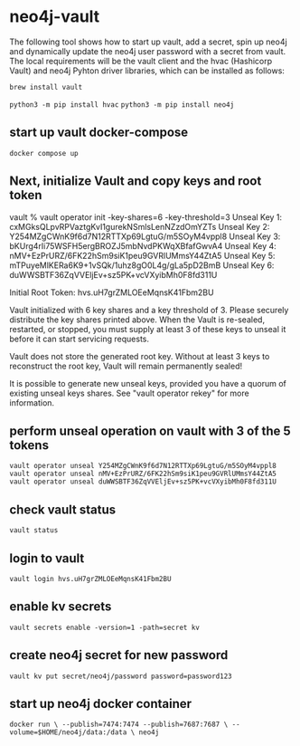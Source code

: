 # neo4j-vault
The following tool shows how to start up vault, add a secret, spin up neo4j and dynamically update the neo4j user password with a secret from vault. The local requirements will be the vault client and the hvac (Hashicorp Vault) and neo4j Pyhton driver libraries, which can be installed as follows:

`brew install vault`

`python3 -m pip install hvac`
`python3 -m pip install neo4j`

## start up vault docker-compose

`docker compose up`

## Next, initialize Vault and copy keys and root token

vault % vault operator init -key-shares=6 -key-threshold=3
Unseal Key 1: cxMGksQLpvRPVaztgKvI1gurekNSmlsLenNZzdOmYZTs
Unseal Key 2: Y254MZgCWnK9f6d7N12RTTXp69LgtuG/m5SOyM4vppl8
Unseal Key 3: bKUrg4rIi75WSFH5ergBROZJ5mbNvdPKWqXBfafGwvA4
Unseal Key 4: nMV+EzPrURZ/6FK22hSm9siK1peu9GVRlUMmsY44ZtA5
Unseal Key 5: mTPuyeMlKERa6K9+1vSQk/1uhz8gO0L4g/gLa5pD2BmB
Unseal Key 6: duWWSBTF36ZqVVEljEv+sz5PK+vcVXyibMh0F8fd311U

Initial Root Token: hvs.uH7grZMLOEeMqnsK41Fbm2BU

Vault initialized with 6 key shares and a key threshold of 3. Please securely
distribute the key shares printed above. When the Vault is re-sealed,
restarted, or stopped, you must supply at least 3 of these keys to unseal it
before it can start servicing requests.

Vault does not store the generated root key. Without at least 3 keys to
reconstruct the root key, Vault will remain permanently sealed!

It is possible to generate new unseal keys, provided you have a quorum of
existing unseal keys shares. See "vault operator rekey" for more information.

## perform unseal operation on vault with 3 of the 5 tokens
`vault operator unseal Y254MZgCWnK9f6d7N12RTTXp69LgtuG/m5SOyM4vppl8`
`vault operator unseal nMV+EzPrURZ/6FK22hSm9siK1peu9GVRlUMmsY44ZtA5`
`vault operator unseal duWWSBTF36ZqVVEljEv+sz5PK+vcVXyibMh0F8fd311U`

## check vault status
`vault status`

## login to vault
`vault login hvs.uH7grZMLOEeMqnsK41Fbm2BU`

## enable kv secrets
`vault secrets enable -version=1 -path=secret kv`

## create neo4j secret for new password
`vault kv put secret/neo4j/password password=password123`

## start up neo4j docker container
`docker run \
    --publish=7474:7474 --publish=7687:7687 \
    --volume=$HOME/neo4j/data:/data \
    neo4j`
    

